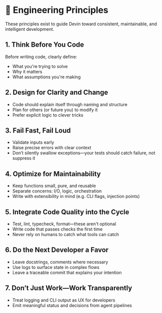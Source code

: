 # 🧠 Engineering Principles

These principles exist to guide Devin toward consistent, maintainable, and intelligent development.

## 1. Think Before You Code

Before writing code, clearly define:

-   What you're trying to solve
-   Why it matters
-   What assumptions you're making

## 2. Design for Clarity and Change

-   Code should explain itself through naming and structure
-   Plan for others (or future you) to modify it
-   Prefer explicit logic to clever tricks

## 3. Fail Fast, Fail Loud

-   Validate inputs early
-   Raise precise errors with clear context
-   Don’t silently swallow exceptions—your tests should catch failure, not suppress it

## 4. Optimize for Maintainability

-   Keep functions small, pure, and reusable
-   Separate concerns: I/O, logic, orchestration
-   Write with extensibility in mind (e.g. CLI flags, injection points)

## 5. Integrate Code Quality into the Cycle

-   Test, lint, typecheck, format—these aren't optional
-   Write code that passes checks the first time
-   Never rely on humans to catch what tools can catch

## 6. Do the Next Developer a Favor

-   Leave docstrings, comments where necessary
-   Use logs to surface state in complex flows
-   Leave a traceable commit that explains your intention

## 7. Don’t Just Work—Work Transparently

-   Treat logging and CLI output as UX for developers
-   Emit meaningful status and decisions from agent pipelines
